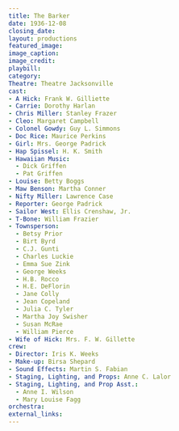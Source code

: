 ```yaml
---
title: The Barker
date: 1936-12-08
closing_date:
layout: productions
featured_image:
image_caption:
image_credit:
playbill:
category:
Theatre: Theatre Jacksonville
cast:
- A Hick: Frank W. Gilliette
- Carrie: Dorothy Harlan
- Chris Miller: Stanley Frazer
- Cleo: Margaret Campbell
- Colonel Gowdy: Guy L. Simmons
- Doc Rice: Maurice Perkins
- Girl: Mrs. George Padrick
- Hap Spissel: H. K. Smith
- Hawaiian Music:
  - Dick Griffen
  - Pat Griffen
- Louise: Betty Boggs
- Maw Benson: Martha Conner
- Nifty Miller: Lawrence Case
- Reporter: George Padrick
- Sailor West: Ellis Crenshaw, Jr.
- T-Bone: William Frazier
- Townsperson:
  - Betsy Prior
  - Birt Byrd
  - C.J. Gunti
  - Charles Luckie
  - Emma Sue Zink
  - George Weeks
  - H.B. Rocco
  - H.E. DeFlorin
  - Jane Colly
  - Jean Copeland
  - Julia C. Tyler
  - Martha Joy Swisher
  - Susan McRae
  - William Pierce
- Wife of Hick: Mrs. F. W. Gillette
crew:
- Director: Iris K. Weeks
- Make-up: Birsa Shepard
- Sound Effects: Martin S. Fabian
- Staging, Lighting, and Props: Anne C. Lalor
- Staging, Lighting, and Prop Asst.:
  - Anne I. Wilson
  - Mary Louise Fagg
orchestra:
external_links:
---
```


